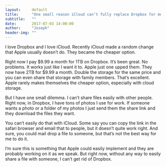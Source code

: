 ```yaml
---
layout:     default
title:      "One small reason iCloud can’t fully replace Dropbox for me."
subtitle:   ""
date:       2017-07-03 14:00:00
author:     "Joseph"
header-img: ""
---
```


I love Dropbox and I love iCloud. Recently iCloud made a random change that Apple usually doesn’t do. They became the cheaper option. 

Right now I pay $9.99 a month for 1TB on Dropbox. It’s been great. No problems. It works just like I want it to. Apple just one upped them. They now have 2TB for $9.99 a month. Double the storage for the same price and you can even share that storage with family members. That’s excellent. Apple rarely makes themselves the cheaper option, especially with cloud storage. 

But I have one small dilemma. I can’t share files easily with other people. Right now, in Dropbox, I have tons of photos I use for work. If someone wants a photo or a folder of my photos I just send them the share link and they download the files they want.

You can’t easily do that with iCloud. Some say you can copy the link in the safari browser and email that to people, but it doesn’t quite work right. And sure, you could mail drop a file to someone, but that’s not the best way for me to do it.

I’m sure this is something that Apple could easily implement and they are probably working on it as we speak. But right now, without any way to easily share a file with someone, I can’t get rid of Dropbox. 
